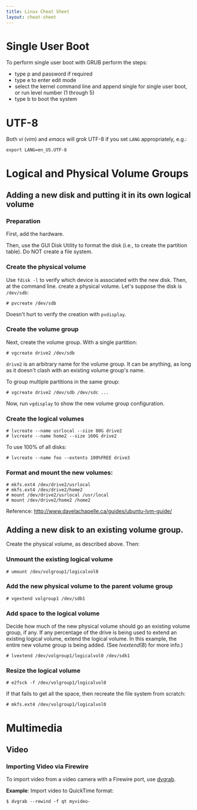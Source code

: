 ```yaml
---
title: Linux Cheat Sheet
layout: cheat-sheet
---
```


# Single User Boot

To perform single user boot with GRUB perform the steps:

* type p and password if required
* type e to enter edit mode
* select the kernel command line and append single for single user
  boot, or run level number (1 through 5)
* type b to boot the system

# UTF-8

Both *vi* (*vim*) and *emacs* will grok UTF-8 if you set `LANG`
appropriately, e.g.:

    export LANG=en_US.UTF-8
    
# Logical and Physical Volume Groups

## Adding a new disk and putting it in its own logical volume

### Preparation

First, add the hardware.

Then, use the GUI Disk Utility to format the disk (i.e., to create
the partition table). Do NOT create a file system.

### Create the physical volume

Use `fdisk -l` to verify which device is associated with the new disk.
Then, at the command line. create a physical volume. Let's suppose the
disk is `/dev/sdb`:

    # pvcreate /dev/sdb

Doesn't hurt to verify the creation with `pvdisplay`.

### Create the volume group

Next, create the volume group. With a single partition:

    # vgcreate drive2 /dev/sdb

`drive2` is an arbitrary name for the volume group. It can be anything,
as long as it doesn't clash with an existing volume group's name.

To group multiple partitions in the same group:

    # vgcreate drive2 /dev/sdb /dev/sdc ...

Now, run `vgdisplay` to show the new volume group configuration.

### Create the logical volumes

    # lvcreate --name usrlocal --size 80G drive2
    # lvcreate --name home2 --size 160G drive2

To use 100% of all disks:

    # lvcreate --name foo --extents 100%FREE drive3

### Format and mount the new volumes:

    # mkfs.ext4 /dev/drive2/usrlocal
    # mkfs.ext4 /dev/drive2/home2
    # mount /dev/drive2/usrlocal /usr/local
    # mount /dev/drive2/home2 /home2

Reference: <http://www.davelachapelle.ca/guides/ubuntu-lvm-guide/>

## Adding a new disk to an existing volume group.

Create the physical volume, as described above. Then:

### Unmount the existing logical volume

    # umount /dev/volgroup1/logicalvol0

### Add the new physical volume to the parent volume group

    # vgextend volgroup1 /dev/sdb1

### Add space to the logical volume

Decide how much of the new physical volume should go an existing volume
group, if any. If any percentage of the drive is being used to extend an
existing logical volume, extend the logical volume. In this example, the
entire new volume group is being added. (See *lvextend*(8) for more info.)

    # lvextend /dev/volgroup1/logicalvol0 /dev/sdk1 

### Resize the logical volume

    # e2fsck -f /dev/volgroup1/logicalvol0

If that fails to get all the space, then recreate the file system from
scratch:

    # mkfs.ext4 /dev/volgroup1/logicalvol0

# Multimedia

## Video

### Importing Video via Firewire

To import video from a video camera with a Firewire port, use
[dvgrab](http://www.kinodv.org/).

**Example**: Import video to QuickTime format:

    $ dvgrab --rewind -f qt myvideo-
